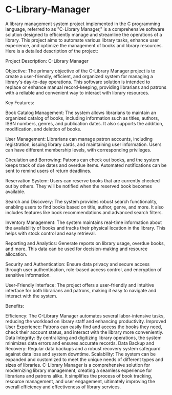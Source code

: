 # C-Library-Manager
A library management system project implemented in the C programming language, referred to as "C-Library Manager," is a comprehensive software solution designed to efficiently manage and streamline the operations of a library. This project aims to automate various library tasks, enhance user experience, and optimize the management of books and library resources. Here is a detailed description of the project:

Project Description: C-Library Manager

Objective:
The primary objective of the C-Library Manager project is to create a user-friendly, efficient, and organized system for managing a library's day-to-day operations. This software solution is intended to replace or enhance manual record-keeping, providing librarians and patrons with a reliable and convenient way to interact with library resources.

Key Features:

Book Catalog Management: The system allows librarians to maintain an organized catalog of books, including information such as titles, authors, ISBN numbers, genres, and publication dates. It also supports the addition, modification, and deletion of books.

User Management: Librarians can manage patron accounts, including registration, issuing library cards, and maintaining user information. Users can have different membership levels, with corresponding privileges.

Circulation and Borrowing: Patrons can check out books, and the system keeps track of due dates and overdue items. Automated notifications can be sent to remind users of return deadlines.

Reservation System: Users can reserve books that are currently checked out by others. They will be notified when the reserved book becomes available.

Search and Discovery: The system provides robust search functionality, enabling users to find books based on title, author, genre, and more. It also includes features like book recommendations and advanced search filters.

Inventory Management: The system maintains real-time information about the availability of books and tracks their physical location in the library. This helps with stock control and easy retrieval.

Reporting and Analytics: Generate reports on library usage, overdue books, and more. This data can be used for decision-making and resource allocation.

Security and Authentication: Ensure data privacy and secure access through user authentication, role-based access control, and encryption of sensitive information.

User-Friendly Interface: The project offers a user-friendly and intuitive interface for both librarians and patrons, making it easy to navigate and interact with the system.

Benefits:

Efficiency: The C-Library Manager automates several labor-intensive tasks, reducing the workload on library staff and enhancing productivity.
Improved User Experience: Patrons can easily find and access the books they need, check their account status, and interact with the library more conveniently.
Data Integrity: By centralizing and digitizing library operations, the system minimizes data errors and ensures accurate records.
Data Backup and Recovery: Regular data backups and a robust recovery system safeguard against data loss and system downtime.
Scalability: The system can be expanded and customized to meet the unique needs of different types and sizes of libraries.
C-Library Manager is a comprehensive solution for modernizing library management, creating a seamless experience for librarians and patrons alike. It simplifies the process of book tracking, resource management, and user engagement, ultimately improving the overall efficiency and effectiveness of library services.
